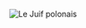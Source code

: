 ![Le Juif polonais](https://upload.wikimedia.org/wikipedia/commons/thumb/e/e3/Argentina_1836_8_Escudos.jpg/500px-Argentina_1836_8_Escudos.jpg)